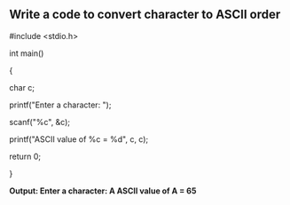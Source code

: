 ## Write a code to convert character to ASCII order
#include <stdio.h>

int main() 

{  

char c;

printf("Enter a character: ");

scanf("%c", &c);  

printf("ASCII value of %c = %d", c, c);

return 0;

}

**Output: Enter a character: A
ASCII value of A = 65**
